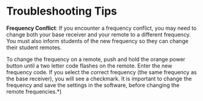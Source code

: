 # Troubleshooting Tips

**Frequency Conflict**: If you encounter a frequency conflict, you may need to change both your base receiver and your remote to a different frequency. You must also inform students of the new frequency so they can change their student remotes. 

To change the frequency on a remote, push and hold the orange power button until a two letter code flashes on the remote. Enter the new frequency code. If you select the correct frequency (the same frequency as the base receiver), you will see a checkmark.  It is important to change the frequency and save the settings in the software, before changing the remote frequencies.*)